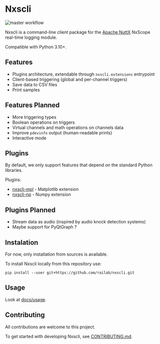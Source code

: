 # Nxscli
![master workflow](https://github.com/railab/nxscli/actions/workflows/master.yml/badge.svg)

Nxscli is a command-line client package for the [Apache NuttX](https://nuttx.apache.org/)
NxScope real-time logging module.

Compatible with Python 3.10+.

## Features

* Plugins architecture, extendable through ``nxscli.extensions`` entrypoint
* Client-based triggering (global and per-channel triggers)
* Save data to CSV files
* Print samples

## Features Planned

* More triggering types
* Boolean operations on triggers
* Virtual channels and math operations on channels data
* Improve `pdevinfo` output (human-readable prints)
* Interactive mode

## Plugins

By default, we only support features that depend on the standard Python libraries.

Plugins:

* [nxscli-mpl](https://github.com/railab/nxscli-mpl) - Matplotlib extension
* [nxscli-np](https://github.com/railab/nxscli-np) - Numpy extension

## Plugins Planned

* Stream data as audio (inspired by audio knock detection systems)
* Maybe support for PyQtGraph ?

## Instalation

For now, only installation from sources is available.

To install Nxscli locally from this repository use:

`pip install --user git+https://github.com/railab/nxscli.git`

## Usage

Look at [docs/usage](docs/usage.rst).


## Contributing

All contributions are welcome to this project. 

To get started with developing Nxscli, see [CONTRIBUTING.md](CONTRIBUTING.md).

